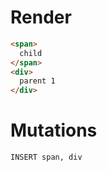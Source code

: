# Render
```html
<span>
  child
</span>
<div>
  parent 1
</div>
```

# Mutations
```
INSERT span, div
```